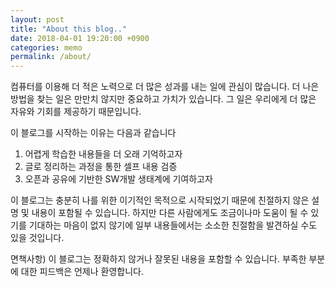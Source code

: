 ```yaml
---
layout: post
title: "About this blog.."
date: 2018-04-01 19:20:00 +0900
categories: memo
permalink: /about/
---
```


컴퓨터를 이용해 더 적은 노력으로 더 많은 성과를 내는 일에 관심이 많습니다. 더 나은 방법을 찾는 일은 만만치 않지만 중요하고 가치가 있습니다. 그 일은 우리에게 더 많은 자유와 기회를 제공하기 때문입니다.

이 블로그를 시작하는 이유는 다음과 같습니다

1. 어렵게 학습한 내용들을 더 오래 기억하고자
1. 글로 정리하는 과정을 통한 셀프 내용 검증
1. 오픈과 공유에 기반한 SW개발 생태계에 기여하고자

이 블로그는 충분히 나를 위한 이기적인 목적으로 시작되었기 때문에 친절하지 않은 설명 및 내용이 포함될 수 있습니다. 하지만 다른 사람에게도 조금이나마 도움이 될 수 있기를 기대하는 마음이 없지 않기에 일부 내용들에서는 소소한 친절함을 발견하실 수도 있을 것입니다.

면책사항) 이 블로그는 정확하지 않거나 잘못된 내용을 포함할 수 있습니다. 부족한 부분에 대한 피드백은 언제나 환영합니다.
